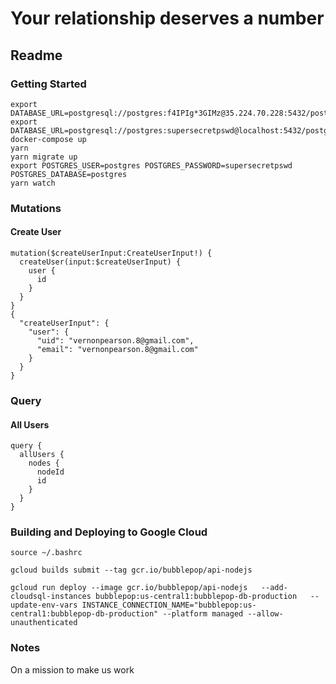 # Your relationship deserves a number
## Readme

### Getting Started

```
export DATABASE_URL=postgresql://postgres:f4IPIg*3GIMz@35.224.70.228:5432/postgres
export DATABASE_URL=postgresql://postgres:supersecretpswd@localhost:5432/postgres
docker-compose up
yarn
yarn migrate up
export POSTGRES_USER=postgres POSTGRES_PASSWORD=supersecretpswd POSTGRES_DATABASE=postgres
yarn watch
```

### Mutations

#### Create User
```
mutation($createUserInput:CreateUserInput!) {
  createUser(input:$createUserInput) {
    user {
      id
    }
  }
}
{
  "createUserInput": {
    "user": {
      "uid": "vernonpearson.8@gmail.com",
      "email": "vernonpearson.8@gmail.com"
    }
  }
}
```

### Query

#### All Users
```
query {
  allUsers {
    nodes {
      nodeId
      id      
    }
  }
}
```

### Building and Deploying to Google Cloud

```
source ~/.bashrc
```

```
gcloud builds submit --tag gcr.io/bubblepop/api-nodejs
```

```
gcloud run deploy --image gcr.io/bubblepop/api-nodejs   --add-cloudsql-instances bubblepop:us-central1:bubblepop-db-production   --update-env-vars INSTANCE_CONNECTION_NAME="bubblepop:us-central1:bubblepop-db-production" --platform managed --allow-unauthenticated
```

### Notes
On a mission to make us work
